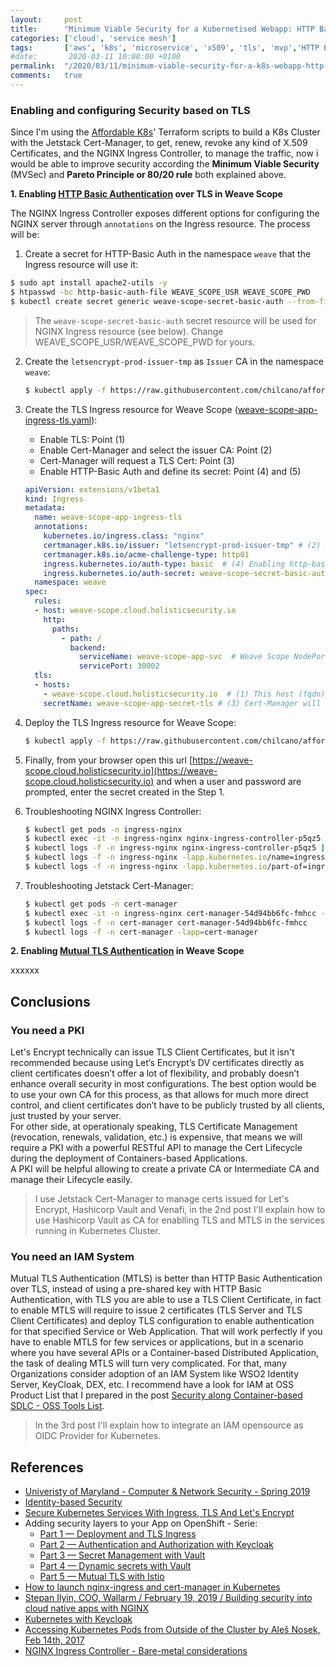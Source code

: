```yaml
---
layout:     post
title:      "Minimum Viable Security for a Kubernetised Webapp: HTTP Basic Auth on TLS - Part2"
categories: ['cloud', 'service mesh'] 
tags:       ['aws', 'k8s', 'microservice', 'x509', 'tls', 'mvp','HTTP Basic Auth']
#date:       2020-03-11 10:00:00 +0100
permalink:  "/2020/03/11/minimum-viable-security-for-a-k8s-webapp-http-basic-auth-on-tls-part2"
comments:   true
---
```


### Enabling and configuring Security based on TLS

Since I'm using the [Affordable K8s](https://github.com/chilcano/affordable-k8s)' Terraform scripts to build a K8s Cluster with the Jetstack Cert-Manager, to get, renew, revoke any kind of X.509 Certificates, and the NGINX Ingress Controller, to manage the traffic, now i would be able to improve security according the __Minimum Viable Security__ (MVSec) and __Pareto Principle or 80/20 rule__ both explained above.

<!-- more -->

**1. Enabling [HTTP Basic Authentication](https://en.wikipedia.org/wiki/Basic_access_authentication) over TLS in Weave Scope**

The NGINX Ingress Controller exposes different options for configuring the NGINX server through `annotations` on the Ingress resource. The process will be:
1. Create a secret for HTTP-Basic Auth in the namespace `weave` that the Ingress resource will use it:
```sh
$ sudo apt install apache2-utils -y 
$ htpasswd -bc http-basic-auth-file WEAVE_SCOPE_USR WEAVE_SCOPE_PWD
$ kubectl create secret generic weave-scope-secret-basic-auth --from-file=http-basic-auth-file -n weave
```
> The `weave-scope-secret-basic-auth` secret resource will be used for NGINX Ingress resource (see below).
> Change WEAVE_SCOPE_USR/WEAVE_SCOPE_PWD for yours.
2. Create the `letsencrypt-prod-issuer-tmp` as `Issuer` CA in the namespace `weave`:
   ```sh
   $ kubectl apply -f https://raw.githubusercontent.com/chilcano/affordable-k8s/master/examples/cert-manager-issuer-tmp.yaml -n weave
   ```
3. Create the TLS Ingress resource for Weave Scope ([weave-scope-app-ingress-tls.yaml](https://github.com/chilcano/affordable-k8s/blob/master/examples/weave-scope-app-ingress-tls.yaml)):
   - Enable TLS: Point (1)
   - Enable Cert-Manager and select the issuer CA: Point (2)
   - Cert-Manager will request a TLS Cert: Point (3)
   - Enable HTTP-Basic Auth and define its secret: Point (4) and (5) 
  
   ```yaml
   apiVersion: extensions/v1beta1
   kind: Ingress
   metadata:
     name: weave-scope-app-ingress-tls
     annotations:
       kubernetes.io/ingress.class: "nginx"
       certmanager.k8s.io/issuer: "letsencrypt-prod-issuer-tmp" # (2) Selecting the issuer CA
       certmanager.k8s.io/acme-challenge-type: http01
       ingress.kubernetes.io/auth-type: basic  # (4) Enabling http-basic auth
       ingress.kubernetes.io/auth-secret: weave-scope-secret-basic-auth  # (5) NGINX will read this secret for http-basic auth
     namespace: weave
   spec:
     rules:
     - host: weave-scope.cloud.holisticsecurity.io
       http:
         paths:
           - path: /
             backend:
               serviceName: weave-scope-app-svc  # Weave Scope NodePort service created 
               servicePort: 30002
     tls:
     - hosts:
       - weave-scope.cloud.holisticsecurity.io  # (1) This host (fqdn) is going to get a tls cert
       secretName: weave-scope-app-secret-tls # (3) Cert-Manager will store the created tls cert in this k8s secret
   ```
4. Deploy the TLS Ingress resource for Weave Scope:
   ```sh
   $ kubectl apply -f https://raw.githubusercontent.com/chilcano/affordable-k8s/master/examples/weave-scope-app-ingress-tls.yaml -n weave
   ```
5. Finally, from your browser open this url [https://weave-scope.cloud.holisticsecurity.io](https://weave-scope.cloud.holisticsecurity.io) and when a user and password are prompted, enter the secret created in the Step 1.
6. Troubleshooting NGINX Ingress Controller:
   ```sh
   $ kubectl get pods -n ingress-nginx 
   $ kubectl exec -it -n ingress-nginx nginx-ingress-controller-p5qz5 -- cat /etc/nginx/nginx.conf | grep ssl
   $ kubectl logs -f -n ingress-nginx nginx-ingress-controller-p5qz5 | grep Error
   $ kubectl logs -f -n ingress-nginx -lapp.kubernetes.io/name=ingress-nginx
   $ kubectl logs -f -n ingress-nginx -lapp.kubernetes.io/part-of=ingress-nginx
   ```
7. Troubleshooting Jetstack Cert-Manager:
   ```sh
   $ kubectl get pods -n cert-manager
   $ kubectl exec -it -n ingress-nginx cert-manager-54d94bb6fc-fmhcc -- cat /etc/nginx/nginx.conf | grep ssl
   $ kubectl logs -f -n cert-manager cert-manager-54d94bb6fc-fmhcc 
   $ kubectl logs -f -n cert-manager -lapp=cert-manager
   ```





**2. Enabling [Mutual TLS Authentication](https://en.wikipedia.org/wiki/Mutual_authentication) in Weave Scope**


xxxxxx


## Conclusions

### You need a PKI

Let's Encrypt technically can issue TLS Client Certificates, but it isn't recommended because using Let’s Encrypt’s DV certificates directly as client certificates doesn’t offer a lot of flexibility, and probably doesn’t enhance overall security in most configurations. The best option would be to use your own CA for this process, as that allows for much more direct control, and client certificates don’t have to be publicly trusted by all clients, just trusted by your server.  
For other side, at operationaly speaking, TLS Certificate Management (revocation, renewals, validation, etc.) is expensive, that means we will require a PKI with a powerful RESTful API to manage the Cert Lifecycle during the deployment of Containers-based Applications.  
A PKI will be helpful allowing to create a private CA or Intermediate CA and manage their Lifecycle easily.

> I use Jetstack Cert-Manager to manage certs issued for Let's Encrypt, Hashicorp Vault and Venafi, in the 2nd post I'll explain how to use Hashicorp Vault as CA for enablling TLS and MTLS in the services running in Kubernetes Cluster.

### You need an IAM System

Mutual TLS Authentication (MTLS) is better than HTTP Basic Authentication over TLS, instead of using a pre-shared key with HTTP Basic Authentication, with TLS you are able to use a TLS Client Certificate, in fact to enable MTLS will require to issue 2 certificates (TLS Server and TLS Client Certificates) and deploy TLS configuration to enable authentication for that specified Service or Web Application. That will work perfectly if you have to enable MTLS for few services or applications, but in a scenario where you have several APIs or a Container-based Distributed Application, the task of dealing MTLS will turn very complicated. For that, many Organizations consider adoption of an IAM System like WSO2 Identity Server, KeyCloak, DEX, etc. I recommend have a look for IAM at OSS Product List that I prepared in the post [Security along Container-based SDLC - OSS Tools List](https://holisticsecurity.io/2020/02/10/security-along-the-container-based-sdlc#oss-doc-link).

> In the 3rd post I'll explain how to integrate an IAM opensource as OIDC Provider for Kubernetes.

## References

- [Univeristy of Maryland - Computer & Network Security - Spring 2019](https://www.cs.umd.edu/class/spring2019/cmsc414/schedule.html)
- [Identity-based Security](https://en.wikipedia.org/wiki/Identity-based_security) 
- [Secure Kubernetes Services With Ingress, TLS And Let's Encrypt](https://docs.bitnami.com/kubernetes/how-to/secure-kubernetes-services-with-ingress-tls-letsencrypt)
- Adding security layers to your App on OpenShift - Serie:
    * [Part 1 — Deployment and TLS Ingress](https://itnext.io/adding-security-layers-to-your-app-on-openshift-part-1-deployment-and-tls-ingress-9ef752835599)
    * [Part 2 — Authentication and Authorization with Keycloak](https://itnext.io/adding-security-layers-to-your-app-on-openshift-part-2-8320018bcdd1)
    * [Part 3 — Secret Management with Vault](https://itnext.io/adding-security-layers-to-your-app-on-openshift-part-3-secret-management-with-vault-8efd4ec29ec4)
    * [Part 4 — Dynamic secrets with Vault](https://itnext.io/adding-security-layers-to-your-app-on-openshift-part-4-dynamic-secrets-with-vault-b5fe1fc7709b)
    * [Part 5 — Mutual TLS with Istio](https://itnext.io/adding-security-layers-to-your-app-on-openshift-part-5-mutual-tls-with-istio-a8800c2e4df4)
- [How to launch nginx-ingress and cert-manager in Kubernetes](https://medium.com/containerum/how-to-launch-nginx-ingress-and-cert-manager-in-kubernetes-55b182a80c8f)
- [Stepan Ilyin, COO, Wallarm / February 19, 2019 / Building security into cloud native apps with NGINX](https://www.helpnetsecurity.com/2019/02/19/building-security-into-cloud-native-apps-with-nginx)
- [Kubernetes with Keycloak](https://medium.com/@sagarpatkeatl/kubernetes-with-keycloak-eca47f86abec)
- [Accessing Kubernetes Pods from Outside of the Cluster by Aleš Nosek, Feb 14th, 2017](http://alesnosek.com/blog/2017/02/14/accessing-kubernetes-pods-from-outside-of-the-cluster)
- [NGINX Ingress Controller - Bare-metal considerations](https://kubernetes.github.io/ingress-nginx/deploy/baremetal)

